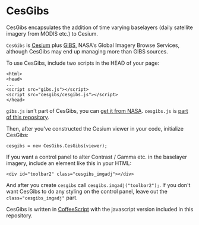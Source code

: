 # CesGibs

CesGibs encapsulates the addition of time varying baselayers (daily
satellite imagery from MODIS etc.) to Cesium.

`CesGibs` is [Cesium](https://cesiumjs.org/) plus
[GIBS](https://wiki.earthdata.nasa.gov/display/GIBS/), NASA's 
Global Imagery Browse Services, although CesGibs may end up managing
more than GIBS sources.

To use CesGibs, include two scripts in the HEAD of your page:
```{html}
<html>
<head>
...
<script src="gibs.js"></script>
<script src="cesgibs/cesgibs.js"></script>
</head>
```

`gibs.js` isn't part of CesGibs, you can
[get it from NASA](https://earthdata.nasa.gov/labs/gibs/lib/gibs/gibs.js).
`cesgibs.js` is [part of this repository](./cesgibs.js).

Then, after you've constructed the Cesium viewer in your code, initialize
CesGibs:
```{javascript}
cesgibs = new CesGibs.CesGibs(viewer);
```

If you want a control panel to alter Contrast / Gamma etc. in the baselayer imagery,
include an element like this in your HTML:
```{html}
<div id="toolbar2" class="cesgibs_imgadj"></div>
```
And after you create `cesgibs` call `cesgibs.imgadj("toolbar2");`.
If you don't want CesGibs to do any styling on the control panel, leave out the
`class="cesgibs_imgadj"` part.

CesGibs is written in [CoffeeScript](http://coffeescript.org/) with the javascript
version included in this repository.

